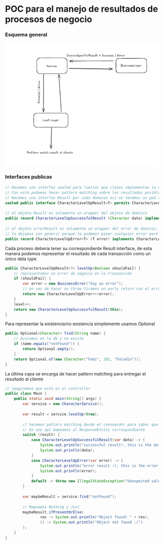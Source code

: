 # POC para el manejo de resultados de procesos de negocio


### Esquema general

![img_1.png](img_1.png)


### Interfaces publicas
```java
// Hacemos una interfaz sealed para limitar que clases implementan la misma, esto es solo para agrupar dos tipos en un mismo conjunto
// Con esto podemos hacer pattern matching sobre los resultados posibles (successful y error)
// Hacemos una interfaz Result por cada dominio así no tenemos un god result object
sealed public interface CharacterLevelUpResult<T> permits CharacterLevelUpError, CharacterLevelUpSuccessfulResult { }

// el objeto Result es solamente un wrapper del objeto de dominio
public record CharacterLevelUpSuccessfulResult (Character data) implements CharacterLevelUpResult<Character> { }

// el objeto errorResult es solamente un wrapper del error de dominio, 
// lo dejamos con generic porque le podemos pasar cualquier error pero bien podriamos hacer T extends ErrorEspecifico1, ErrorEspecifico2...
public record CharacterLevelUpError<T> (T error) implements CharacterLevelUpResult<T> { }
```

Cada proceso debería tener su correspondiente Result interface, de esta manera podemos representar el resultado de cada transacción como un único data type

```java
public CharacterLevelUpResult<?> levelUp(Boolean shouldFail) {
    // representamos un error de negocio en la transacción
    if (shouldFail) {
        var error = new BusinessError("Soy un error");
        // en vez de hacer un throw tiramos un early return con el errorResult
        return new CharacterLevelUpError<>(error);
    }
    level++;
    return new CharacterLevelUpSuccessfulResult(this);
}
```

Para representar la existencia/no existencia simplemente usamos Optional
```java
public Optional<Character> find(String name) {
    // buscamos en la db y no existe
    if (name.equals("notFound")) {
        return Optional.empty();
    }
    return Optional.of(new Character("Fabi", 101, "Paladin"));
}
```

La última capa se encarga de hacer pattern matching para entregar el resultado al cliente

```java
// imaginemos que esto es el controller
public class Main {
    public static void main(String[] args) {
        var service = new CharacterService();

        var result = service.levelUp(true);

        // hacemos pattern matching desde el consumidor para saber que mostrar al cliente
        // En una api mapeamos al ResponseEntity correspondiente
        switch (result) {
            case CharacterLevelUpSuccessfulResult(var data) -> {
                System.out.println("successful result!, this is the data: ");
                System.out.println(data);
            }
            case CharacterLevelUpError(var error) -> {
                System.out.println("error result :(, this is the error data: ");
                System.out.println(error);
            }
            default -> throw new IllegalStateException("Unexpected value: " + result);
        }

        var maybeResult = service.find("notFound");

        // Mapeamos Nothing y Just
        maybeResult.ifPresentOrElse(
                res -> System.out.println("Object found! " + res),
                () -> System.out.println("Object not found :(")
        );
    }
}
```